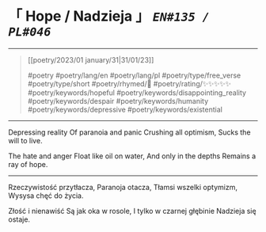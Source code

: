 # &#12300; Hope / Nadzieja &#12301; *`EN#135 / PL#046`*

---

> [[poetry/2023/01 january/31|31/01/23]]
> 
> #poetry 
> #poetry/lang/en #poetry/lang/pl 
> #poetry/type/free_verse #poetry/type/short 
> #poetry/rhymed/🔴 
> #poetry/rating/✨✨✨✨✨ 
> #poetry/keywords/hopeful #poetry/keywords/disappointing_reality #poetry/keywords/despair #poetry/keywords/humanity #poetry/keywords/depressive #poetry/keywords/existential 

---

Depressing reality
Of paranoia and panic
Crushing all optimism,
Sucks the will to live.

The hate and anger
Float like oil on water,
And only in the depths
Remains a ray of hope.

---

Rzeczywistość przytłacza,
Paranoja otacza,
Tłamsi wszelki optymizm,
Wysysa chęć do życia.

Złość i nienawiść
Są jak oka w rosole,
I tylko w czarnej głębinie
Nadzieja się ostaje.